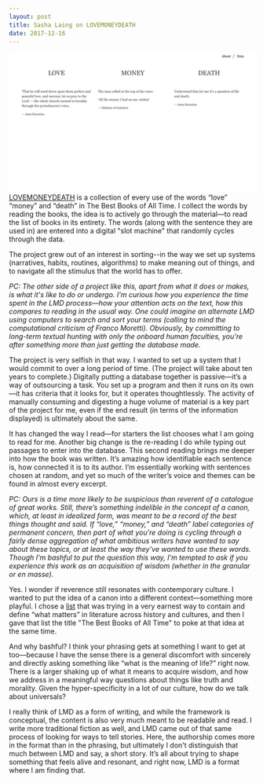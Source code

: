```yaml
---
layout: post
title: Sasha Laing on LOVEMONEYDEATH
date: 2017-12-16
---
```


![Alt text](/images/LMD-GIF.gif)
[LOVEMONEYDEATH](http://www.lovemoneydeath.com/) is a collection of every use of the words “love” “money” and “death” in The Best Books of All Time. I collect the words by reading the books, the idea is to actively go through the material––to read the list of books in its entirety. The words (along with the sentence they are used in) are entered into a digital "slot machine" that randomly cycles through the data.

The project grew out of an interest in sorting--in the way we set up systems (narratives, habits, routines, algorithms) to make meaning out of things, and to navigate all the stimulus that the world has to offer.

_PC: The other side of a project like this, apart from what it does or makes, is what it's like to do or undergo. I'm curious how you experience the time spent in the LMD process––how your attention acts on the text, how this compares to reading in the usual way. One could imagine an alternate LMD using computers to search and sort your terms (calling to mind the computational criticism of Franco Moretti). Obviously, by committing to long-term textual hunting with only the onboard human faculties, you're after something more than just getting the database made._

The project is very selfish in that way. I wanted to set up a system that I would commit to over a long period of time. (The project will take about ten years to complete.) Digitally putting a database together is passive—it’s a way of outsourcing a task. You set up a program and then it runs on its own—it has criteria that it looks for, but it operates thoughtlessly. The activity of manually consuming and digesting a huge volume of material is a key part of the project for me, even if the end result (in terms of the information displayed) is ultimately about the same.

It has changed the way I read—for starters the list chooses what I am going to read for me. Another big change is the re-reading I do while typing out passages to enter into the database. This second reading brings me deeper into how the book was written. It’s amazing how identifiable each sentence is, how connected it is to its author. I’m essentially working with sentences chosen at random, and yet so much of the writer’s voice and themes can be found in almost every excerpt.

_PC: Ours is a time more likely to be suspicious than reverent of a catalogue of great works. Still, there’s something indelible in the concept of a canon, which, at least in idealized form, was meant to be a record of the best things thought and said.  If “love,” “money,” and “death” label categories of permanent concern, then part of what you’re doing is cycling through a fairly dense aggregation of what ambitious writers have wanted to say about these topics, or at least the way they’ve wanted to use these words. Though I’m bashful to put the question this way, I’m tempted to ask if you experience this work as an acquisition of wisdom (whether in the granular or en masse)._ 

Yes. I wonder if reverence still resonates with contemporary culture. I wanted to put the idea of a canon into a different context—something more playful. I chose a [list](https://www.bokklubben.no/SamboWeb/side.do?dokId=65500&) that was trying in a very earnest way to contain and define “what matters” in literature across history and cultures, and then I gave that list the title "The Best Books of All Time" to poke at that idea at the same time.

And why bashful? I think your phrasing gets at something I want to get at too—because I have the sense there is a general discomfort with sincerely and directly asking something like “what is the meaning of life?” right now. There is a larger shaking up of what it means to acquire wisdom, and how we address in a meaningful way questions about things like truth and morality. Given the hyper-specificity in a lot of our culture, how do we talk about universals?

I really think of LMD as a form of writing, and while the framework is conceptual, the content is also very much meant to be readable and read. I write more traditional fiction as well, and LMD came out of that same process of looking for ways to tell stories. Here, the authorship comes more in the format than in the phrasing, but ultimately I don't distinguish that much between LMD and say, a short story. It’s all about trying to shape something that feels alive and resonant, and right now, LMD is a format where I am finding that.
